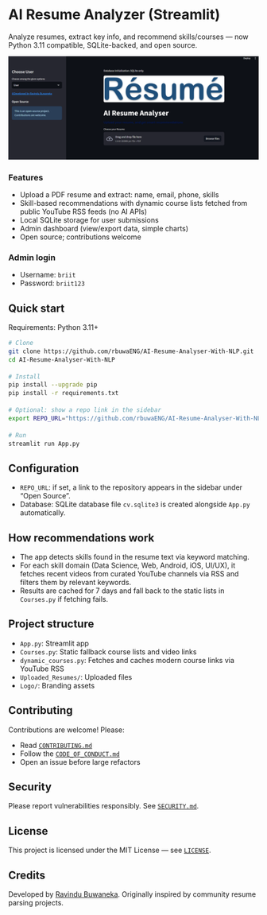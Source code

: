 # AI Resume Analyzer (Streamlit)

Analyze resumes, extract key info, and recommend skills/courses — now Python 3.11 compatible, SQLite-backed, and open source.

![Screenshot](./Screenshot.png)

### Features
- Upload a PDF resume and extract: name, email, phone, skills
- Skill-based recommendations with dynamic course lists fetched from public YouTube RSS feeds (no AI APIs)
- Local SQLite storage for user submissions
- Admin dashboard (view/export data, simple charts)
- Open source; contributions welcome

### Admin login
- Username: `briit`
- Password: `briit123`

## Quick start
Requirements: Python 3.11+

```bash
# Clone
git clone https://github.com/rbuwaENG/AI-Resume-Analyser-With-NLP.git
cd AI-Resume-Analyser-With-NLP

# Install
pip install --upgrade pip
pip install -r requirements.txt

# Optional: show a repo link in the sidebar
export REPO_URL="https://github.com/rbuwaENG/AI-Resume-Analyser-With-NLP"

# Run
streamlit run App.py
```

## Configuration
- `REPO_URL`: if set, a link to the repository appears in the sidebar under “Open Source”.
- Database: SQLite database file `cv.sqlite3` is created alongside `App.py` automatically.

## How recommendations work
- The app detects skills found in the resume text via keyword matching.
- For each skill domain (Data Science, Web, Android, iOS, UI/UX), it fetches recent videos from curated YouTube channels via RSS and filters them by relevant keywords.
- Results are cached for 7 days and fall back to the static lists in `Courses.py` if fetching fails.

## Project structure
- `App.py`: Streamlit app
- `Courses.py`: Static fallback course lists and video links
- `dynamic_courses.py`: Fetches and caches modern course links via YouTube RSS
- `Uploaded_Resumes/`: Uploaded files
- `Logo/`: Branding assets

## Contributing
Contributions are welcome! Please:
- Read [`CONTRIBUTING.md`](./CONTRIBUTING.md)
- Follow the [`CODE_OF_CONDUCT.md`](./CODE_OF_CONDUCT.md)
- Open an issue before large refactors

## Security
Please report vulnerabilities responsibly. See [`SECURITY.md`](./SECURITY.md).

## License
This project is licensed under the MIT License — see [`LICENSE`](./LICENSE).

## Credits
Developed by [Ravindu Buwaneka](https://www.linkedin.com/in/ravindu-buwaneka-42913a1a3). Originally inspired by community resume parsing projects.
